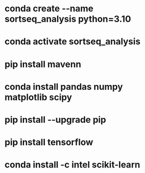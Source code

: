 # conda create --name sortseq_analysis python=3.10
# conda activate sortseq_analysis
# pip install mavenn
# conda install pandas numpy matplotlib scipy 
# pip install --upgrade pip
# pip install tensorflow
# conda install -c intel scikit-learn
